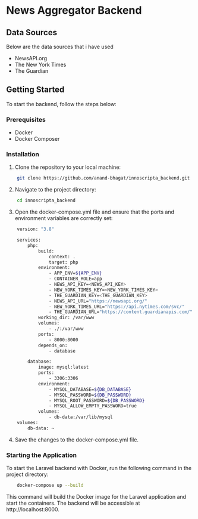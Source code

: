 # News Aggregator Backend

## Data Sources
Below are the data sources that i have used
- NewsAPI.org
- The New York Times
- The Guardian

## Getting Started
To start the backend, follow the steps below:

### Prerequisites
- Docker
- Docker Composer

### Installation

1. Clone the repository to your local machine:
```bash
    git clone https://github.com/anand-bhagat/innoscripta_backend.git
```

2. Navigate to the project directory:
```bash
    cd innoscripta_backend
```

3. Open the docker-compose.yml file and ensure that the ports and environment variables are correctly set:
```bash
    version: "3.8"

    services:
        php: 
            build: 
                context: .
                target: php
            environment:
                - APP_ENV=${APP_ENV}
                - CONTAINER_ROLE=app
                - NEWS_API_KEY=<NEWS_API_KEY>
                - NEW_YORK_TIMES_KEY=<NEW_YORK_TIMES_KEY>
                - THE_GUARDIAN_KEY=<THE_GUARDIAN_KEY>
                - NEWS_API_URL="https://newsapi.org/"
                - NEW_YORK_TIMES_URL="https://api.nytimes.com/svc/"
                - THE_GUARDIAN_URL="https://content.guardianapis.com/"
            working_dir: /var/www
            volumes:
                - ./:/var/www
            ports:
                - 8000:8000
            depends_on:
                - database

        database:
            image: mysql:latest
            ports:
                - 3306:3306
            environment:
                - MYSQL_DATABASE=${DB_DATABASE}
                - MYSQL_PASSWORD=${DB_PASSWORD}
                - MYSQL_ROOT_PASSWORD=${DB_PASSWORD}
                - MYSQL_ALLOW_EMPTY_PASSWORD=true
            volumes:
                - db-data:/var/lib/mysql
    volumes:
        db-data: ~

```

4. Save the changes to the docker-compose.yml file.

### Starting the Application
To start the Laravel backend with Docker, run the following command in the project directory:

```bash
    docker-compose up --build
```

This command will build the Docker image for the Laravel application and start the containers. The backend will be accessible at http://localhost:8000.
